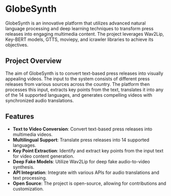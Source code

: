 # GlobeSynth

GlobeSynth is an innovative platform that utilizes advanced natural language processing and deep learning techniques to transform press releases into engaging multimedia content. The project leverages Wav2Lip, Key-BERT models, GTTS, moviepy, and icrawler libraries to achieve its objectives.

## Project Overview

The aim of GlobeSynth is to convert text-based press releases into visually appealing videos. The input to the system consists of different press releases from various sources across the country. The platform then processes this input, extracts key points from the text, translates it into any of the 14 supported languages, and generates compelling videos with synchronized audio translations.

## Features

- **Text to Video Conversion**: Convert text-based press releases into multimedia videos.
- **Multilingual Support**: Translate press releases into 14 supported languages.
- **Key Point Extraction**: Identify and extract key points from the input text for video content generation.
- **Deep Fake Models**: Utilize Wav2Lip for deep fake audio-to-video synthesis.
- **API Integration**: Integrate with various APIs for audio translations and text processing.
- **Open Source**: The project is open-source, allowing for contributions and customization.
